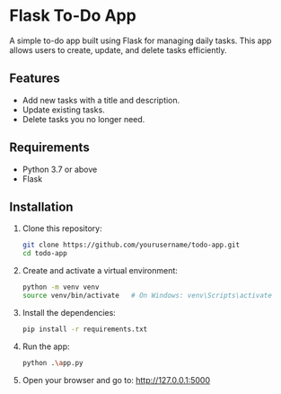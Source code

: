 # Flask To-Do App

A simple to-do app built using Flask for managing daily tasks. This app allows users to create, update, and delete tasks efficiently.

## Features
- Add new tasks with a title and description.
- Update existing tasks.
- Delete tasks you no longer need.

## Requirements
- Python 3.7 or above
- Flask

## Installation

1. Clone this repository:
   ```bash
   git clone https://github.com/yourusername/todo-app.git
   cd todo-app

   
2. Create and activate a virtual environment:
   ```bash
   python -m venv venv
   source venv/bin/activate   # On Windows: venv\Scripts\activate

   
3. Install the dependencies:
   ```bash
   pip install -r requirements.txt

   
4. Run the app:
   ```bash
   python .\app.py

   
5. Open your browser and go to:
   http://127.0.0.1:5000
